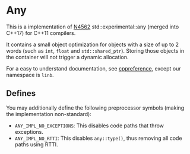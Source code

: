 # Any

This is a implementation of [N4562](http://www.open-std.org/jtc1/sc22/wg21/docs/papers/2015/n4562.html) std::experimental::any (merged into C++17) for C++11 compilers.

It contains a small object optimization for objects with a size of up to 2 words (such as  `int`, `float` and `std::shared_ptr`). Storing those objects in the container will not trigger a dynamic allocation.

For a easy to understand documentation, see [cppreference](http://en.cppreference.com/w/cpp/experimental/any), except our namespace is `linb`.

## Defines

You may additionally define the following preprocessor symbols (making the implementation non-standard):

  + `ANY_IMPL_NO_EXCEPTIONS`: This disables code paths that throw exceptions.
  + `ANY_IMPL_NO_RTTI`: This disables `any::type()`, thus removing all code paths using RTTI.
